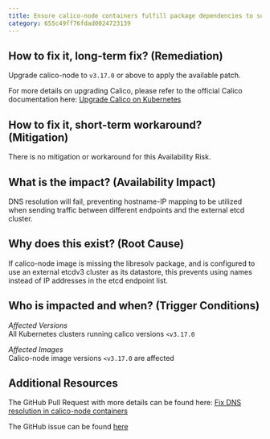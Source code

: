 ```yaml
---
title: Ensure calico-node containers fulfill package dependencies to support DNS resolution with external etcd clusters
category: 655c49ff76fdad0024723139
---
```


## How to fix it, long-term fix? (Remediation)

Upgrade calico-node to `v3.17.0` or above to apply the available patch.

For more details on upgrading Calico, please refer to the official Calico documentation here: [Upgrade Calico on Kubernetes](https://projectcalico.docs.tigera.io/maintenance/kubernetes-upgrade)

## How to fix it, short-term workaround? (Mitigation)

There is no mitigation or workaround for this Availability Risk.

## What is the impact? (Availability Impact)

DNS resolution will fail, preventing hostname-IP mapping to be utilized when sending traffic between different endpoints and the external etcd cluster.

## Why does this exist? (Root Cause)

If calico-node image is missing the libresolv package, and is configured to use an external etcdv3 cluster as its datastore, this prevents using names instead of IP addresses in the etcd endpoint list.

## Who is impacted and when? (Trigger Conditions)

_Affected Versions_  
All Kubernetes clusters running calico versions  `<v3.17.0`

_Affected Images_  
Calico-node image versions  `<v3.17.0` are affected

## Additional Resources

The GitHub Pull Request with more details can be found here: [Fix DNS resolution in calico-node containers](https://github.com/projectcalico/node/pull/583)

The GitHub issue can be found [here](https://github.com/projectcalico/node/pull/583)